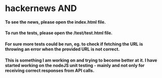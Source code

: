 # hackernews AND

#### To see the news, please open the index.html file.

#### To run the tests, please open the /test/test.html file.
#### For sure more tests could be run, eg. to check if fetching the URL is throwing an error when the provided URL is not correct.
#### This is something I am working on and trying to become better at it. I have started working on the nodeJS unit testing - mainly and not only for receiving correct responses from API calls.

